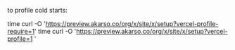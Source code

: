 to profile cold starts:

time curl -O 'https://preview.akarso.co/org/x/site/x/setup?vercel-profile-require=1'
time curl -O 'https://preview.akarso.co/org/x/site/x/setup?vercel-profile=1 '
